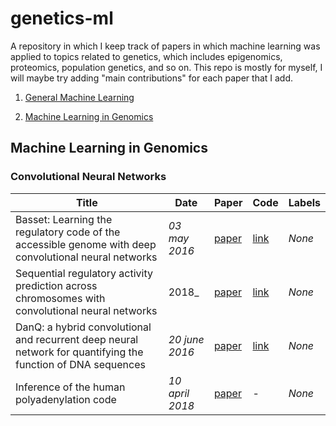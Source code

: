 # genetics-ml

A repository in which I keep track of papers in which machine learning was applied to topics related to genetics, which includes epigenomics, proteomics, population genetics, and so on. This repo is mostly for myself, I will maybe try adding "main contributions" for each paper that I add. 

1. [General Machine Learning](#general)



2. [Machine Learning in Genomics](#mlgenom)

## Machine Learning in Genomics


### Convolutional Neural Networks
|Title|Date|Paper|Code|Labels|
|---|---|---|---|---|
| Basset: Learning the regulatory code of the accessible genome with deep convolutional neural networks | _03 may 2016_ | [paper](https://github.com/jellepiepenbrock/genetics-ml/blob/master/basset.pdf) | [link](https://github.com/davek44/Basset) | _None_ | 
| Sequential regulatory activity prediction across chromosomes with convolutional neural networks | 2018_ | [paper](hhttps://github.com/jellepiepenbrock/genetics-ml/blob/master/basenji.pdf) | [link](https://github.com/calico/basenji) | _None_ | 
| DanQ: a hybrid convolutional and recurrent deep neural network for quantifying the function of DNA sequences | _20 june 2016_ | [paper](https://github.com/jellepiepenbrock/genetics-ml/blob/master/danq.pdf) | [link](https://github.com/uci-cbcl/DanQ) | _None_ | 
| Inference of the human polyadenylation code | _10 april 2018_ | [paper](https://github.com/jellepiepenbrock/genetics-ml/blob/master/polyadenylationcode.pdf) | - | _None_ | 

